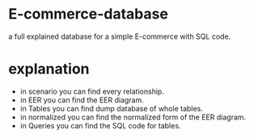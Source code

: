# E-commerce-database
a full explained database for a simple E-commerce with SQL code. 
# explanation
- in scenario you can find every relationship.
- in EER you can find the EER diagram.
- in Tables you can find dump database of whole tables.
- in normalized you can find the normalized form of the EER diagram.
- in Queries you can find the SQL code for tables.
